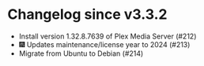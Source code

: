 # Changelog since v3.3.2
- Install version 1.32.8.7639 of Plex Media Server (#212) 
- 🎆 Updates maintenance/license year to 2024 (#213) 
- Migrate from Ubuntu to Debian (#214) 
